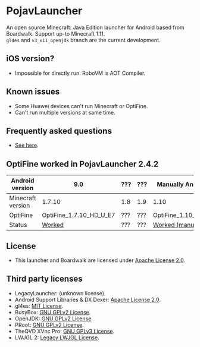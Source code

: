 # PojavLauncher
An open source Minecraft: Java Edition launcher for Android based from Boardwalk. Support up-to Minecraft 1.11.<br>
`gl4es` and `v3_x11_openjdk` branch are the current development.

## iOS version?
- Impossible for directly run. RoboVM is AOT Compiler.

## Known issues
- Some Huawei devices can't run Minecraft or OptiFine.
- Can't run multiple versions at same time.

## Frequently asked questions
- [See here](https://github.com/khanhduytran0/PojavLauncher/wiki/Frequently-asked-questions).

## OptiFine worked in PojavLauncher 2.4.2
|Android version  |  9.0 |???|???|Manually Android 10|9.0|
|-----------------|------|---|---|-----|-----|
|Minecraft version|1.7.10|1.8|1.9| 1.10| 1.11|
|OptiFine         |OptiFine_1.7.10_HD_U_E7|???|???|OptiFine_1.10_HD_U_H5|OptiFine_1.11_HD_U_F5|
|Status           |[Worked](https://youtu.be/In_EPebQG7Q)|???|???|[Worked (manually)](https://youtu.be/TJeJcPFgzcI)|[Worked (with 1 hack)](https://youtu.be/eIawM9UmQ88)

## License
- This launcher and Boardwalk are licensed under [Apache License 2.0](https://github.com/khanhduytran0/PojavLauncher/blob/master/LICENSE).

## Third party licenses
- LegacyLauncher: (unknown license).<br>
- Android Support Libraries & DX Dexer: [Apache License 2.0](https://android.googlesource.com/platform/prebuilts/maven_repo/android/+/master/NOTICE.txt).
- gl4es: [MIT License](https://github.com/ptitSeb/gl4es/blob/master/LICENSE).<br>
- BusyBox: [GNU GPLv2 License](https://busybox.net/license.html).<br>
- OpenJDK: [GNU GPLv2 License](https://openjdk.java.net/legal/gplv2+ce.html).<br>
- PRoot: [GNU GPLv2 License](https://github.com/termux/proot/blob/master/COPYING).<br>
- TheQVD XVnc Pro: [GNU GPLv3 License](https://github.com/theqvd/qvd-client-android/blob/master/LICENSE.txt).
- LWJGL 2: [Legacy LWJGL License](http://legacy.lwjgl.org/license.php.html).<br>
